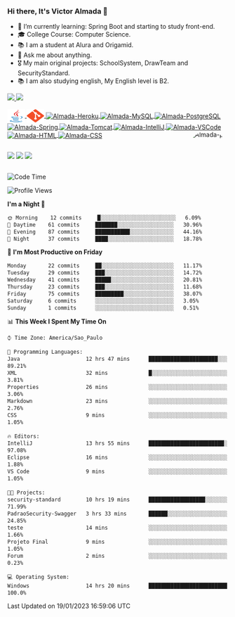 ### Hi there, It's Victor Almada 👋


- 🌱 I’m currently learning: Spring Boot and starting to study front-end.
- 🎓 College Course: Computer Science.
- 📚  I am a student at Alura and Origamid.
- 💬 Ask me about anything.
- 🎖 My main original projects: SchoolSystem, DrawTeam and SecurityStandard.
- 📚 I am also studying english, My English level is B2.
 
<div>
<a href="https://github.com/Almadavic">
<img height="180em" src="https://github-readme-stats.vercel.app/api?username=Almadavic&showw_icons=true&theme=dark&include_all_commits=true&count_private=true">
<img height="180em" src="https://github-readme-stats.vercel.app/api/top-langs/?username=Almadavic&layout=compact&langs_count=16&theme=dracula">
</div>

<div style="display: inline_block"><br>
  <img align="center" alt="Almada-Java" height="30" width="40" src="https://raw.githubusercontent.com/devicons/devicon/master/icons/java/java-original.svg">
  <img align="center" alt="Almada-Git" height="30" width="40" src="https://raw.githubusercontent.com/devicons/devicon/master/icons/git/git-original.svg">
  <img align="center" alt="Almada-Heroku" height="30" width="40" src="https://cdn.jsdelivr.net/gh/devicons/devicon/icons/heroku/heroku-plain-wordmark.svg" />             
  <img align="center" alt="Almada-MySQL" height="30" width="40" src="https://cdn.jsdelivr.net/gh/devicons/devicon/icons/mysql/mysql-original-wordmark.svg" />
  <img align="center" alt="Almada-PostgreSQL" height="30" width="40" src="https://cdn.jsdelivr.net/gh/devicons/devicon/icons/postgresql/postgresql-plain-wordmark.svg" />
  <img align="center" alt="Almada-Spring" height="30" width="40" src="https://cdn.jsdelivr.net/gh/devicons/devicon/icons/spring/spring-original-wordmark.svg" />
  <img align="center" alt="Almada-Tomcat" height="30" width="40" src="https://cdn.jsdelivr.net/gh/devicons/devicon/icons/tomcat/tomcat-original-wordmark.svg" />
   <img align="center" alt="Almada-IntelliJ" height="30" width="40" src="https://cdn.jsdelivr.net/gh/devicons/devicon/icons/intellij/intellij-original.svg" />
   <img align="center" alt="Almada-VSCode" height="30" width="40" src="https://cdn.jsdelivr.net/gh/devicons/devicon/icons/vscode/vscode-original.svg" />
   <img align="center" alt="Almada-HTML" height="30" width="40" src="https://cdn.jsdelivr.net/gh/devicons/devicon/icons/html5/html5-original.svg" />
   <img align="center" alt="Almada-CSS" height="30" width="40" src="https://cdn.jsdelivr.net/gh/devicons/devicon/icons/css3/css3-original.svg" />
  <img align="right" alt="Almada-pic" height="150" style="border-radius:50px;" src="https://user-images.githubusercontent.com/85299065/185514627-94fcf387-edc6-4c24-88f1-b4873ccd49e9.png">
</div>
  
  ##
 
<div> 
  <a href="https://www.youtube.com/channel/UCUrcUNA90M_ZqLEcQxd3UNA" target="_blank"><img src="https://img.shields.io/badge/YouTube-FF0000?style=for-the-badge&logo=youtube&logoColor=white" target="_blank"></a>
 <a href = "mailto:almadavic@live.com"><img src="https://img.shields.io/badge/-Gmail-%23333?style=for-the-badge&logo=gmail&logoColor=white" target="_blank"></a>
  <a href="https://www.linkedin.com/in/victoralmada/" target="_blank"><img src="https://img.shields.io/badge/-LinkedIn-%230077B5?style=for-the-badge&logo=linkedin&logoColor=white" target="_blank"></a> 
</div>

##

<!--START_SECTION:waka-->
![Code Time](http://img.shields.io/badge/Code%20Time-155%20hrs%2029%20mins-blue)

![Profile Views](http://img.shields.io/badge/Profile%20Views-7-blue)

**I'm a Night 🦉** 

```text
🌞 Morning    12 commits     █░░░░░░░░░░░░░░░░░░░░░░░░   6.09% 
🌆 Daytime    61 commits     ███████░░░░░░░░░░░░░░░░░░   30.96% 
🌃 Evening    87 commits     ███████████░░░░░░░░░░░░░░   44.16% 
🌙 Night      37 commits     ████░░░░░░░░░░░░░░░░░░░░░   18.78%

```
📅 **I'm Most Productive on Friday** 

```text
Monday       22 commits     ██░░░░░░░░░░░░░░░░░░░░░░░   11.17% 
Tuesday      29 commits     ███░░░░░░░░░░░░░░░░░░░░░░   14.72% 
Wednesday    41 commits     █████░░░░░░░░░░░░░░░░░░░░   20.81% 
Thursday     23 commits     ███░░░░░░░░░░░░░░░░░░░░░░   11.68% 
Friday       75 commits     █████████░░░░░░░░░░░░░░░░   38.07% 
Saturday     6 commits      ░░░░░░░░░░░░░░░░░░░░░░░░░   3.05% 
Sunday       1 commits      ░░░░░░░░░░░░░░░░░░░░░░░░░   0.51%

```


📊 **This Week I Spent My Time On** 

```text
⌚︎ Time Zone: America/Sao_Paulo

💬 Programming Languages: 
Java                     12 hrs 47 mins      ██████████████████████░░░   89.21% 
XML                      32 mins             █░░░░░░░░░░░░░░░░░░░░░░░░   3.81% 
Properties               26 mins             ░░░░░░░░░░░░░░░░░░░░░░░░░   3.06% 
Markdown                 23 mins             ░░░░░░░░░░░░░░░░░░░░░░░░░   2.76% 
CSS                      9 mins              ░░░░░░░░░░░░░░░░░░░░░░░░░   1.05%

🔥 Editors: 
IntelliJ                 13 hrs 55 mins      ████████████████████████░   97.08% 
Eclipse                  16 mins             ░░░░░░░░░░░░░░░░░░░░░░░░░   1.88% 
VS Code                  9 mins              ░░░░░░░░░░░░░░░░░░░░░░░░░   1.05%

🐱‍💻 Projects: 
security-standard        10 hrs 19 mins      ██████████████████░░░░░░░   71.99% 
PadraoSecurity-Swagger   3 hrs 33 mins       ██████░░░░░░░░░░░░░░░░░░░   24.85% 
teste                    14 mins             ░░░░░░░░░░░░░░░░░░░░░░░░░   1.66% 
Projeto Final            9 mins              ░░░░░░░░░░░░░░░░░░░░░░░░░   1.05% 
Forum                    2 mins              ░░░░░░░░░░░░░░░░░░░░░░░░░   0.23%

💻 Operating System: 
Windows                  14 hrs 20 mins      █████████████████████████   100.0%

```


 Last Updated on 19/01/2023 16:59:06 UTC
<!--END_SECTION:waka-->
